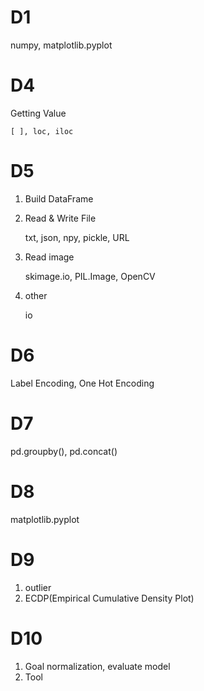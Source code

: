 # D1
  numpy, matplotlib.pyplot
# D4
  Getting Value 
   
    [ ], loc, iloc
# D5
1. Build DataFrame
  
2. Read & Write File
    
    txt, json, npy, pickle, URL
3. Read image

     skimage.io,  PIL.Image, OpenCV
4. other

   io
# D6
  Label Encoding, One Hot Encoding
# D7
  pd.groupby(), pd.concat()
# D8
  matplotlib.pyplot
# D9
  1. outlier
  2. ECDP(Empirical Cumulative Density Plot)
# D10
  1. Goal
    normalization, evaluate model
  2. Tool
  
